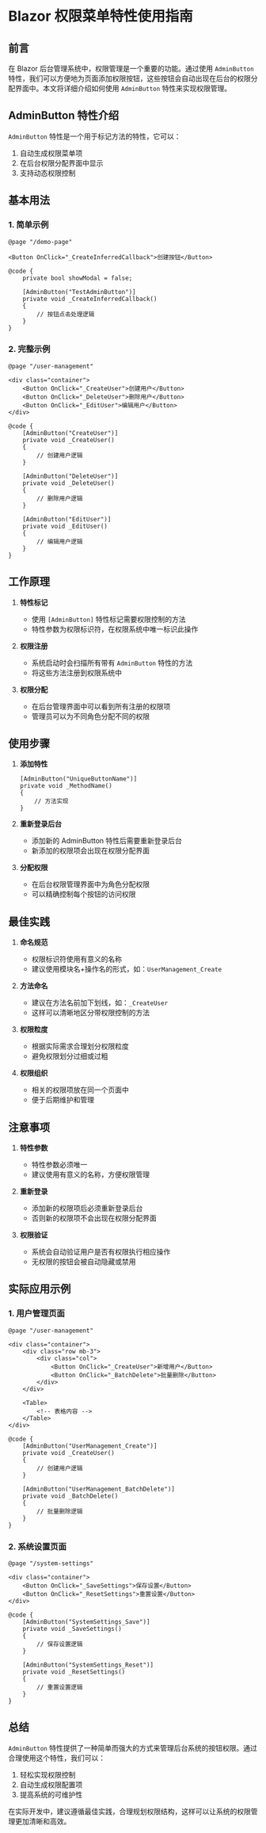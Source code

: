 # Blazor 权限菜单特性使用指南

## 前言

在 Blazor 后台管理系统中，权限管理是一个重要的功能。通过使用 `AdminButton` 特性，我们可以方便地为页面添加权限按钮，这些按钮会自动出现在后台的权限分配界面中。本文将详细介绍如何使用 `AdminButton` 特性来实现权限管理。

## AdminButton 特性介绍

`AdminButton` 特性是一个用于标记方法的特性，它可以：
1. 自动生成权限菜单项
2. 在后台权限分配界面中显示
3. 支持动态权限控制

## 基本用法

### 1. 简单示例

```razor
@page "/demo-page"

<Button OnClick="_CreateInferredCallback">创建按钮</Button>

@code {
    private bool showModal = false;

    [AdminButton("TestAdminButton")]
    private void _CreateInferredCallback()
    {
        // 按钮点击处理逻辑
    }
}
```

### 2. 完整示例

```razor
@page "/user-management"

<div class="container">
    <Button OnClick="_CreateUser">创建用户</Button>
    <Button OnClick="_DeleteUser">删除用户</Button>
    <Button OnClick="_EditUser">编辑用户</Button>
</div>

@code {
    [AdminButton("CreateUser")]
    private void _CreateUser()
    {
        // 创建用户逻辑
    }

    [AdminButton("DeleteUser")]
    private void _DeleteUser()
    {
        // 删除用户逻辑
    }

    [AdminButton("EditUser")]
    private void _EditUser()
    {
        // 编辑用户逻辑
    }
}
```

## 工作原理

1. **特性标记**
   - 使用 `[AdminButton]` 特性标记需要权限控制的方法
   - 特性参数为权限标识符，在权限系统中唯一标识此操作

2. **权限注册**
   - 系统启动时会扫描所有带有 `AdminButton` 特性的方法
   - 将这些方法注册到权限系统中

3. **权限分配**
   - 在后台管理界面中可以看到所有注册的权限项
   - 管理员可以为不同角色分配不同的权限

## 使用步骤

1. **添加特性**
   ```razor
   [AdminButton("UniqueButtonName")]
   private void _MethodName()
   {
       // 方法实现
   }
   ```

2. **重新登录后台**
   - 添加新的 AdminButton 特性后需要重新登录后台
   - 新添加的权限项会出现在权限分配界面

3. **分配权限**
   - 在后台权限管理界面中为角色分配权限
   - 可以精确控制每个按钮的访问权限

## 最佳实践

1. **命名规范**
   - 权限标识符使用有意义的名称
   - 建议使用模块名+操作名的形式，如：`UserManagement_Create`

2. **方法命名**
   - 建议在方法名前加下划线，如：`_CreateUser`
   - 这样可以清晰地区分带权限控制的方法

3. **权限粒度**
   - 根据实际需求合理划分权限粒度
   - 避免权限划分过细或过粗

4. **权限组织**
   - 相关的权限项放在同一个页面中
   - 便于后期维护和管理

## 注意事项

1. **特性参数**
   - 特性参数必须唯一
   - 建议使用有意义的名称，方便权限管理

2. **重新登录**
   - 添加新的权限项后必须重新登录后台
   - 否则新的权限项不会出现在权限分配界面

3. **权限验证**
   - 系统会自动验证用户是否有权限执行相应操作
   - 无权限的按钮会被自动隐藏或禁用

## 实际应用示例

### 1. 用户管理页面
```razor
@page "/user-management"

<div class="container">
    <div class="row mb-3">
        <div class="col">
            <Button OnClick="_CreateUser">新增用户</Button>
            <Button OnClick="_BatchDelete">批量删除</Button>
        </div>
    </div>
    
    <Table>
        <!-- 表格内容 -->
    </Table>
</div>

@code {
    [AdminButton("UserManagement_Create")]
    private void _CreateUser()
    {
        // 创建用户逻辑
    }

    [AdminButton("UserManagement_BatchDelete")]
    private void _BatchDelete()
    {
        // 批量删除逻辑
    }
}
```

### 2. 系统设置页面
```razor
@page "/system-settings"

<div class="container">
    <Button OnClick="_SaveSettings">保存设置</Button>
    <Button OnClick="_ResetSettings">重置设置</Button>
</div>

@code {
    [AdminButton("SystemSettings_Save")]
    private void _SaveSettings()
    {
        // 保存设置逻辑
    }

    [AdminButton("SystemSettings_Reset")]
    private void _ResetSettings()
    {
        // 重置设置逻辑
    }
}
```

## 总结

`AdminButton` 特性提供了一种简单而强大的方式来管理后台系统的按钮权限。通过合理使用这个特性，我们可以：
1. 轻松实现权限控制
2. 自动生成权限配置项
3. 提高系统的可维护性

在实际开发中，建议遵循最佳实践，合理规划权限结构，这样可以让系统的权限管理更加清晰和高效。 